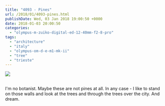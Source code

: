 ```yaml
---
title: "4093 - Pines"
url: /2018/01/4093-pines.html
publishDate: Wed, 03 Jan 2018 19:00:50 +0000
date: 2018-01-03 20:00:50
categories: 
  - "olympus-m-zuiko-digital-ed-12-40mm-f2-8-pro"
tags: 
  - "architecture"
  - "italy"
  - "olympus-om-d-e-m1-mk-ii"
  - "tree"
  - "trieste"
---
```

<div class="container">
<div class="center"><a target="_blank" href="https://d25zfm9zpd7gm5.cloudfront.net/1200x1200/2017/20170526_142915_lr.jpg"><img class="webfeedsFeaturedVisual" src="https://d25zfm9zpd7gm5.cloudfront.net/0600x0600/2017/20170526_142915_lr.jpg" /></a></div>
</div>
<br />

I'm no botanist. Maybe these are not pines at all. In any case - I like to stand on those walls and look at the trees and through the trees over the city. And dream.
